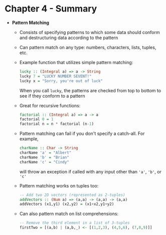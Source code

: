 # Chapter 4 - Summary

* **Pattern Matching**
    * Consists of specifying patterns to which some data should conform and destructuring data according to the pattern
    * Can pattern match on any type: numbers, characters, lists, tuples, etc.
    * Example function that utilizes simple pattern matching:

      ```haskell
      lucky :: (Integral a) => a -> String
      lucky 7 = "LUCKY NUMBER SEVENT!"
      lucky x = "Sorry, you're out of luck"
      ```

      When you call `lucky`, the patterns are checked from top to bottom to see if they conform to a pattern
    * Great for recursive functions:

      ```haskell
      factorial :: (Integral a) => a -> a
      factorial 0 = 1
      factorial n = n * factorial (n-1)
      ```
    * Pattern matching can fail if you don't specify a catch-all. For example,

      ```haskell
      charName :: Char -> String
      charName 'a' = "Albert"
      charName 'b' = "Brian"
      charName 'c' = "Cindy"
      ```

      will throw an exception if called with any input other than `'a'`, `'b'`, or `'c'`
    * Pattern matching works on tuples too:

      ```haskell
      -- Add two 2D vectors (represented as 2-tuples)
      addVectors :: (Num a) => (a,a) -> (a,a) -> (a,a)
      addVectors (x1,y1) (x2,y2) = (x1+x2,y1+y2)
      ```

    * Can also pattern match on list comprehensions:

      ```haskell
      -- Remove the third element in a list of 3-tuples
      firstTwo = [(a,b) | (a,b,_) <- [(1,2,3), (4,5,6), (7,8,9)]]
      ```
